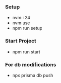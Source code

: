 ### Setup

- nvm i 24
- nvm use
- npm run setup

### Start Project

- npm run start

### For db modifications

- npx prisma db push
